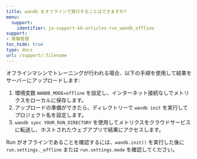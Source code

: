 ```yaml
---
title: wandb をオフラインで実行することはできますか?
menu:
  support:
    identifier: ja-support-kb-articles-run_wandb_offline
support:
- 実験管理
toc_hide: true
type: docs
url: /support/:filename
---
```


オフラインマシンでトレーニングが行われる場合、以下の手順を使用して結果をサーバーにアップロードします:

1. 環境変数 `WANDB_MODE=offline` を設定し、インターネット接続なしでメトリクスをローカルに保存します。
2. アップロードの準備ができたら、ディレクトリーで `wandb init` を実行してプロジェクト名を設定します。
3. `wandb sync YOUR_RUN_DIRECTORY` を使用してメトリクスをクラウドサービスに転送し、ホストされたウェブアプリで結果にアクセスします。

Run がオフラインであることを確認するには、`wandb.init()` を実行した後に `run.settings._offline` または `run.settings.mode` を確認してください。